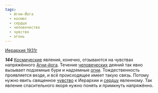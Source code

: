 ```yaml
---
tags:
  - Агни-Йога
  - космос
  - сердце
  - человечество
  - чувство
  - огонь
---
```


[Иерархия 1931г](/agni/1931)

___144___
[Космические](/tag/#космос) явления, конечно, отзываются на чувствах напряжённого [Агни-йога](/tag/#Агни-Йога). Течение [человеческих](/tag/#человечество) деяний так явно вызывает подземные бури и надземные [огни](/tag/#огонь). Тождественность проявляется везде, и всё происходящее имеет такую связь. Потому нужно явить священное [чувство](/tag/#чувство) к Иерархии и [сердцу](/tag/#сердце) явленному. Так явление спасительного якоря нужно понять и примкнуть напряжённо.   

